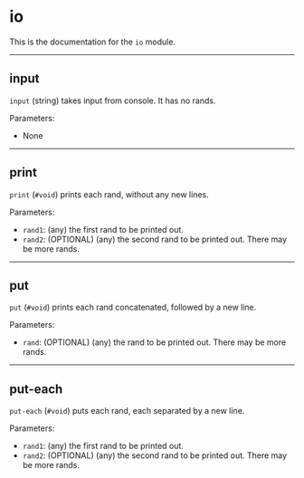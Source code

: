 <!--
NOTE: This documentation is generated automatically!
Rather than editing this file, please update the associated file in stdlib!
Thanks, and have a good day!
-->
# io
This is the documentation for the `io` module.

---
## input
`input` (string) takes input from console. It has no rands.

Parameters:
* None

---
## print
`print` (`#void`) prints each rand, without any new lines.

Parameters:
* `rand1`: (any) the first rand to be printed out.
* `rand2`: (OPTIONAL) (any) the second rand to be printed out. There may be more rands.

---
## put
`put` (`#void`) prints each rand concatenated, followed by a new line.

Parameters:
* `rand`: (OPTIONAL) (any) the rand to be printed out. There may be more rands.

---
## put-each
`put-each` (`#void`) puts each rand, each separated by a new line.

Parameters:
* `rand1`: (any) the first rand to be printed out.
* `rand2`: (OPTIONAL) (any) the second rand to be printed out. There may be more rands.

